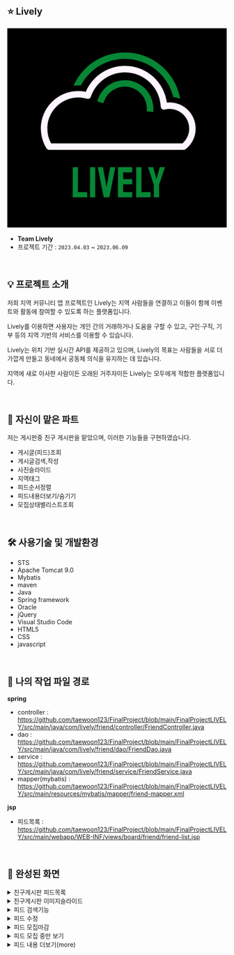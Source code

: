 ## ⭐ Lively
![img](https://github.com/taewoon123/FinalProject/blob/main/FinalProjectLIVELY/src/main/webapp/resources/img/Lively.png)

- **Team Lively**
- 프로젝트 기간 : `2023.04.03` ~ `2023.06.09`



&nbsp;

## 💡 프로젝트 소개 
저희 지역 커뮤니티 앱 프로젝트인 Lively는 지역 사람들을 연결하고 이들이 함께 이벤트와 활동에 참여할 수 있도록 하는 플랫폼입니다.

Lively를 이용하면 사용자는 개인 간의 거래하거나 도움을 구할 수 있고, 구인·구직, 기부 등의 지역 기반의 서비스를 이용할 수 있습니다.

Lively는 위치 기반 실시간 API를 제공하고 있으며, Lively의 목표는 사람들을 서로 더 가깝게 만들고 동네에서 공동체 의식을 유지하는 데 있습니다.

지역에 새로 이사한 사람이든 오래된 거주자이든 Lively는 모두에게 적합한 플랫폼입니다.


&nbsp;



## 📌 자신이 맡은 파트
저는 게시판중 친구 게시판을 맡았으며, 이러한 기능들을 구현하였습니다.
 - 게시글(피드)조회
 - 게시글검색,작성
 - 사진슬라이드
 - 지역태그
 - 피드순서정렬
 - 피드내용더보기/숨기기
 - 모집상태별리스트조회

&nbsp;

## 🛠 사용기술 및 개발환경
- STS
- Apache Tomcat 9.0
- Mybatis
- maven
- Java
- Spring framework
- Oracle
- jQuery
- Visual Studio Code
- HTML5
- CSS
- javascript


&nbsp;

## 🔗 나의 작업 파일 경로
**spring**

- controller : https://github.com/taewoon123/FinalProject/blob/main/FinalProjectLIVELY/src/main/java/com/lively/friend/controller/FriendController.java
- dao : https://github.com/taewoon123/FinalProject/blob/main/FinalProjectLIVELY/src/main/java/com/lively/friend/dao/FriendDao.java
- service : https://github.com/taewoon123/FinalProject/blob/main/FinalProjectLIVELY/src/main/java/com/lively/friend/service/FriendService.java
- mapper(mybatis) : https://github.com/taewoon123/FinalProject/blob/main/FinalProjectLIVELY/src/main/resources/mybatis/mapper/friend-mapper.xml

**jsp**

- 피드목록 : https://github.com/taewoon123/FinalProject/blob/main/FinalProjectLIVELY/src/main/webapp/WEB-INF/views/board/friend/friend-list.jsp



&nbsp;

## 📸 완성된 화면
<details>
  <summary>친구게시판 피드목록</summary>
  <br />
  <div markdown="1">
    <image src="https://github.com/taewoon123/FinalProject/blob/main/FinalProjectLIVELY/src/main/webapp/resources/img/FriendList.PNG" />
  </div>
</details>
<details>
  <summary>친구게시판 이미지슬라이드</summary>
  <br />
  <div markdown="1">
    <image src="https://github.com/taewoon123/FinalProject/blob/main/FinalProjectLIVELY/src/main/webapp/resources/img/edit3.PNG" />
    <image src="https://github.com/taewoon123/FinalProject/blob/main/FinalProjectLIVELY/src/main/webapp/resources/img/imgslide2.PNG" />
    <image src="https://github.com/taewoon123/FinalProject/blob/main/FinalProjectLIVELY/src/main/webapp/resources/img/imgslide3.PNG" />
  </div>
</details>
<details>
  <summary>피드 검색기능</summary>
  <br />
  <div markdown="1">
    <image src="https://github.com/taewoon123/FinalProject/blob/main/FinalProjectLIVELY/src/main/webapp/resources/img/FriendSearch.PNG" />
    <image src="https://github.com/taewoon123/FinalProject/blob/main/FinalProjectLIVELY/src/main/webapp/resources/img/FriendSearch2.PNG" />
  </div>
</details>
<details>
  <summary>피드 수정</summary>
  <br />
  <div markdown="1">
    <image src="https://github.com/taewoon123/FinalProject/blob/main/FinalProjectLIVELY/src/main/webapp/resources/img/edit3.PNG" />
    <image src="https://github.com/taewoon123/FinalProject/blob/main/FinalProjectLIVELY/src/main/webapp/resources/img/edit1.PNG" />
    <image src="https://github.com/taewoon123/FinalProject/blob/main/FinalProjectLIVELY/src/main/webapp/resources/img/edit2.PNG" />
  </div>
</details>
<details>
  <summary>피드 모집마감</summary>
  <br />
  <div markdown="1">
    <image src="https://github.com/taewoon123/FinalProject/blob/main/FinalProjectLIVELY/src/main/webapp/resources/img/END.PNG" />
  </div>
</details>
<details>
  <summary>피드 모집 중만 보기</summary>
  <br />
  <div markdown="1">
    <image src="https://github.com/taewoon123/FinalProject/blob/main/FinalProjectLIVELY/src/main/webapp/resources/img/ING1.PNG" />
    <image src="https://github.com/taewoon123/FinalProject/blob/main/FinalProjectLIVELY/src/main/webapp/resources/img/ING2.PNG" />
  </div>
</details>
<details>
  <summary>피드 내용 더보기(more)</summary>
  <br />
  <div markdown="1">
    <image src="https://github.com/taewoon123/FinalProject/blob/main/FinalProjectLIVELY/src/main/webapp/resources/img/more1.PNG" />
    <image src="https://github.com/taewoon123/FinalProject/blob/main/FinalProjectLIVELY/src/main/webapp/resources/img/more2.PNG" />
  </div>
</details>



